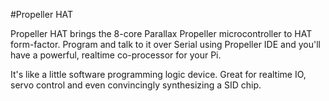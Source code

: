 <!--
---
name: Propeller HAT
class: board
type: mcu,io,motor
formfactor: HAT
manufacturer: Pimoroni
description: The 8-core Propeller Microcontroller in HAT form-factor
url: http://shop.pimoroni.com/products/propeller-hat
github: https://github.com/pimoroni/piano-hat
buy: https://shop.pimoroni.com/products/propeller-hat
image: 'propeller-hat.png'
pincount: 40
eeprom: yes
power:
  '2':
ground:
  '6':
pin:
  '8':
    name: TXD / Transmit
    direction: output
    active: high
  '10':
    name: RXD / Receive
    direction: input
    active: high
  '11':
    name: Reset
    active: low
  '29':
    name: EEPROM WP
    active: low
-->
#Propeller HAT

Propeller HAT brings the 8-core Parallax Propeller microcontroller to HAT form-factor. Program and talk to it over Serial using Propeller IDE and you'll have a powerful, realtime co-processor for your Pi.

It's like a little software programming logic device. Great for realtime IO, servo control and even convincingly synthesizing a SID chip.